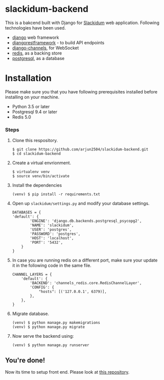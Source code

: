 # slackidum-backend

This is a bakcend built with Django for [Slackidum](https://github.com/arjun2504/slackidum) web application. Following technologies have been used.

- [django](https://www.djangoproject.com/) web framework
- [djangorestframework](https://www.django-rest-framework.org/) - to build API endpoints
- [django-channels](https://github.com/django/channels), for WebSocket
- [redis](https://redis.io/), as a backing store
- [postgresql](https://www.postgresql.org/), as a database

# Installation
Please make sure you that you have following prerequisites installed before installing on your machine.
- Python 3.5 or later
- Postgresql 9.4 or later
- Redis 5.0

### Steps

1. Clone this respository.
    ```
    $ git clone https://github.com/arjun2504/slackidum-backend.git
    $ cd slackidum-backend
    ```
2. Create a virtual envrionment.
    ```
    $ virtualenv venv
    $ source venv/bin/activate
    ```
3. Install the dependencies
    ```
    (venv) $ pip install -r requirements.txt
    ```
4. Open up `slackidum/settings.py` and modify your database settings.
    ```
    DATABASES = {
    'default': {
            'ENGINE': 'django.db.backends.postgresql_psycopg2',
            'NAME': 'slackidum',
            'USER': 'postgres',
            'PASSWORD': 'postgres',
            'HOST': 'localhost',
            'PORT': '5432',
        }
    }
    ```
5. In case you are running redis on a different port, make sure your update it in the following code in the same file.
    ```
    CHANNEL_LAYERS = {
        'default': {
            'BACKEND': 'channels_redis.core.RedisChannelLayer',
            'CONFIG': {
                "hosts": [('127.0.0.1', 6379)],
            },
        },
    }
    ```
6. Migrate database.
    ```
    (venv) $ python manage.py makemigrations
    (venv) $ python manage.py migrate
    ```
7. Now serve the backend using:
    ```
    (venv) $ python manage.py runserver
    ```

## You're done!

Now its time to setup front end. Please look at [this repository](https://github.com/arjun2504/slackidum).
